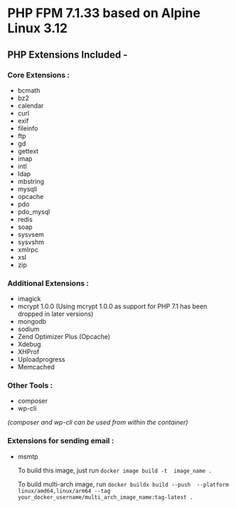 # PHP FPM 7.1.33 based on Alpine Linux 3.12

## PHP Extensions Included - 

### Core Extensions :

* bcmath
* bz2
* calendar
* curl
* exif
* fileinfo
* ftp
* gd
* gettext
* imap
* intl
* ldap
* mbstring
* mysqli
* opcache
* pdo
* pdo_mysql
* redis
* soap
* sysvsem
* sysvshm
* xmlrpc
* xsl
* zip

### Additional Extensions :

* imagick
* mcrypt 1.0.0 (Using mcrypt 1.0.0 as support for PHP 7.1 has been dropped in later versions)
* mongodb
* sodium
* Zend Optimizer Plus (Opcache)
* Xdebug
* XHProf
* Uploadprogress
* Memcached


### Other Tools :
* composer
* wp-cli

<em>(composer and wp-cli can be used from within the container)</em>


### Extensions for sending email :

* msmtp

  To build this image, just run
```docker image build -t  image_name .```

    To build multi-arch image, run
```docker buildx build --push  --platform linux/amd64,linux/arm64 --tag your_docker_username/multi_arch_image_name:tag-latest .```
